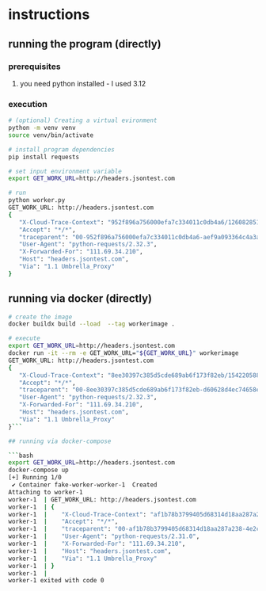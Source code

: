 # instructions

## running the program (directly)

### prerequisites
1. you need python installed - I used 3.12

### execution
```bash
# (optional) Creating a virtual evironment
python -m venv venv
source venv/bin/activate

# install program dependencies
pip install requests

# set input environment variable
export GET_WORK_URL=http://headers.jsontest.com

# run
python worker.py
GET_WORK_URL: http://headers.jsontest.com
{
   "X-Cloud-Trace-Context": "952f896a756000efa7c334011c0db4a6/12608285185932020282",
   "Accept": "*/*",
   "traceparent": "00-952f896a756000efa7c334011c0db4a6-aef9a093364c4a3a-00",
   "User-Agent": "python-requests/2.32.3",
   "X-Forwarded-For": "111.69.34.210",
   "Host": "headers.jsontest.com",
   "Via": "1.1 Umbrella_Proxy"
}

```

## running via docker (directly)

```bash
# create the image
docker buildx build --load  --tag workerimage .

# execute
export GET_WORK_URL=http://headers.jsontest.com
docker run -it --rm -e GET_WORK_URL="${GET_WORK_URL}" workerimage
GET_WORK_URL: http://headers.jsontest.com
{
   "X-Cloud-Trace-Context": "8ee30397c385d5cde689ab6f173f82eb/15422058868942071182",
   "Accept": "*/*",
   "traceparent": "00-8ee30397c385d5cde689ab6f173f82eb-d60628d4ec74658e-00",
   "User-Agent": "python-requests/2.32.3",
   "X-Forwarded-For": "111.69.34.210",
   "Host": "headers.jsontest.com",
   "Via": "1.1 Umbrella_Proxy"
}```

## running via docker-compose

```bash
export GET_WORK_URL=http://headers.jsontest.com
docker-compose up
[+] Running 1/0
 ✔ Container fake-worker-worker-1  Created                                                                                                                   0.0s
Attaching to worker-1
worker-1  | GET_WORK_URL: http://headers.jsontest.com
worker-1  | {
worker-1  |    "X-Cloud-Trace-Context": "af1b78b3799405d68314d18aa287a238/5633013972794099908",
worker-1  |    "Accept": "*/*",
worker-1  |    "traceparent": "00-af1b78b3799405d68314d18aa287a238-4e2c7c5cff3448c4-00",
worker-1  |    "User-Agent": "python-requests/2.31.0",
worker-1  |    "X-Forwarded-For": "111.69.34.210",
worker-1  |    "Host": "headers.jsontest.com",
worker-1  |    "Via": "1.1 Umbrella_Proxy"
worker-1  | }
worker-1  |
worker-1 exited with code 0
```

